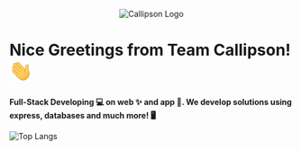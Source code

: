 <p align='center'>
  <img src="https://cdn.shopify.com/s/files/1/0655/5087/6900/files/My-project-1-_1_-_1.png" alt="Callipson Logo" border="0"  />


# Nice Greetings from Team Callipson! <img src="./wave.gif" height="40px">
<p><strong>Full-Stack Developing 💻 on web ✨ and app 📲. We develop solutions using express, databases and much more! 🖥️</strong></p>

![Top Langs](https://github-readme-stats.vercel.app/api/top-langs/?username=calipsow&layout=compact)
<br />
<br />

</p>
